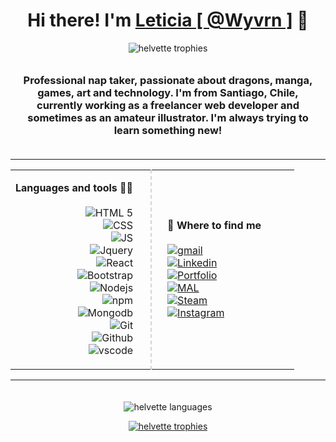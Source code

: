
<h1 align="center"><strong> Hi there! I'm <a href="https://helvette.github.io/">Leticia [ @Wyvrn ]</a> 🐲</strong>
</h1>

<p align="center"><img src="https://komarev.com/ghpvc/?username=your-github-helvette&style=flat-square&color=lightgrey&label=you%20are%20the%20stalker%20number" alt="helvette trophies" /></p>

<h3 align="center" style="padding:10px 20px 20px 20px">Professional nap taker, passionate about dragons, manga, games, art and technology. I'm from Santiago, Chile, currently working as a freelancer web developer and sometimes as an amateur illustrator. I'm always trying to learn something new!</h3>

<hr></hr>
<table style="width:100%; border:0">
	<tr>
	<td><p align="right" style="padding-right:20px; font-size: 16px;">
	<strong>Languages and tools 👨‍💻</strong>
	</br>
	</br>
	<img src="https://img.shields.io/badge/HTML5-E34F26?style=for-the-badge&logo=html5&logoColor=white" alt="HTML 5" />
	</br>
	<img src="https://img.shields.io/badge/CSS3-1572B6?style=for-the-badge&logo=css3&logoColor=white" alt="CSS" />
	</br>
	<img src="https://img.shields.io/badge/JavaScript-323330?style=for-the-badge&logo=javascript&logoColor=F7DF1E" alt="JS" />
	</br>
	<img src="https://img.shields.io/badge/jQuery-0769AD?style=for-the-badge&logo=jquery&logoColor=white" alt="Jquery" />
	</br>
	<img src="https://img.shields.io/badge/React-20232A?style=for-the-badge&logo=react&logoColor=61DAFB" alt="React" />
	</br>
	<img src="https://img.shields.io/badge/Bootstrap-563D7C?style=for-the-badge&logo=bootstrap&logoColor=white" alt="Bootstrap" />
	</br>
	<img src="https://img.shields.io/badge/Node.js-339933?style=for-the-badge&logo=nodedotjs&logoColor=white" alt="Nodejs" />
	</br>
	<img src="https://img.shields.io/badge/npm-CB3837?style=for-the-badge&logo=npm&logoColor=white" alt="npm" />
	</br>
	<img src="https://img.shields.io/badge/MongoDB-4EA94B?style=for-the-badge&logo=mongodb&logoColor=white" alt="Mongodb" />
	</br>
	<img src="https://img.shields.io/badge/GIT-E44C30?style=for-the-badge&logo=git&logoColor=white" alt="Git" />
	</br>
	<img src="https://img.shields.io/badge/GitHub-100000?style=for-the-badge&logo=github&logoColor=white" alt="Github" />
	</br>
	<img src="https://img.shields.io/badge/VSCode-0078D4?style=for-the-badge&logo=visual%20studio%20code&logoColor=white" alt="vscode" />
	</p></td>
	<td style="border-left:2px dashed lightgrey; width:1px;"></td> 
	<td><p align="left" style="padding-right:45px; font-size: 16px;">
	<strong>📍 Where to find me</strong>
	</br>
	</br>
	<a href="mailto:let.roferreira@gmail.com"><img src="https://img.shields.io/badge/Gmail-D14836?style=for-the-badge&logo=gmail&logoColor=white" alt="gmail" /></a>
	</br>
	<a href="https://www.linkedin.com/in/letferreira/"><img src="https://img.shields.io/badge/LinkedIn-0077B5?style=for-the-badge&logo=linkedin&logoColor=white" alt="Linkedin" /></a>
	</br>
	<a href="https://helvette.github.io/"><img src="https://img.shields.io/badge/website-000000?style=for-the-badge&logo=About.me&logoColor=white" alt="Portfolio" /></a>
	</br>
	<a href="https://myanimelist.net/profile/Hibrida"><img src="https://img.shields.io/badge/Myanimelist-2E51A2?style=for-the-badge&logo=myanimelist&logoColor=white" alt="MAL" /></a>
	</br>
	<a href="https://steamcommunity.com/id/ihaveahybridheart/"><img src="https://img.shields.io/badge/Steam-000000?style=for-the-badge&logo=steam&logoColor=white" alt="Steam" /></a>
	</br>
	<a href="https://www.instagram.com/ihaveahybridheart/"><img src="https://img.shields.io/badge/Instagram-E4405F?style=for-the-badge&logo=instagram&logoColor=white" alt="Instagram" /></a>
	</p></td> 
	</tr>
</table>
<hr></hr>

<p align="center" style="padding-top:20px"><img src="https://github-readme-stats.vercel.app/api/top-langs?username=helvette&show_icons=true&locale=en&layout=compact&theme=dark" alt="helvette languages" /></p>

<p align="center"> <a href="https://github.com/ryo-ma/github-profile-trophy"><img src="https://github-profile-trophy.vercel.app/?username=helvette&theme=onestar&margin-w=15&margin-h=15&column=4&rank=SSS,SS,S,AAA,AA,A,B" alt="helvette trophies" /></a> </p>